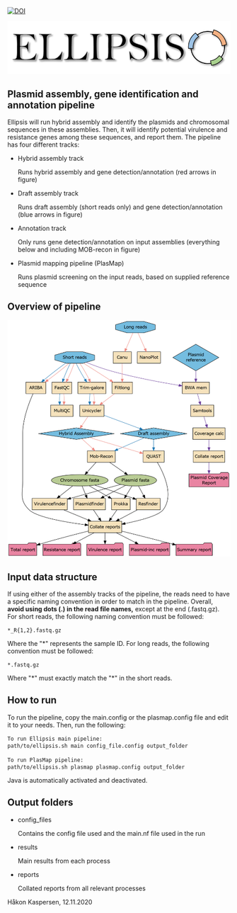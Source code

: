 [![DOI](https://zenodo.org/badge/279863701.svg)](https://zenodo.org/badge/latestdoi/279863701)

<p align="center"><img src="logo.png" alt="Ellipsis" width="600"></p>

## Plasmid assembly, gene identification and annotation pipeline

Ellipsis will run hybrid assembly and identify the plasmids and chromosomal sequences in these assemblies.
Then, it will identify potential virulence and resistance genes among these sequences, and report them. 
The pipeline has four different tracks:

- Hybrid assembly track

   Runs hybrid assembly and gene detection/annotation (red arrows in figure)

- Draft assembly track

   Runs draft assembly (short reads only) and gene detection/annotation (blue arrows in figure)

- Annotation track

   Only runs gene detection/annotation on input assemblies (everything below and including MOB-recon in figure)

- Plasmid mapping pipeline (PlasMap)

   Runs plasmid screening on the input reads, based on supplied reference sequence

## Overview of pipeline
![Ellipsis pipeline](pipeline.png)

## Input data structure
If using either of the assembly tracks of the pipeline, the reads need to have a specific naming convention in order to match in the pipeline.
Overall, **avoid using dots (.) in the read file names,** except at the end (.fastq.gz).
For short reads, the following naming convention must be followed:
```
*_R{1,2}.fastq.gz
```
Where the "*" represents the sample ID. For long reads, the following convention must be followed:
```
*.fastq.gz
```
Where "\*" must exactly match the "\*" in the short reads. 

## How to run
To run the pipeline, copy the main.config or the plasmap.config file and edit it to your needs.
Then, run the following:

```
To run Ellipsis main pipeline:
path/to/ellipsis.sh main config_file.config output_folder

To run PlasMap pipeline:
path/to/ellipsis.sh plasmap plasmap.config output_folder
```
Java is automatically activated and deactivated.

## Output folders

- config_files

   Contains the config file used and the main.nf file used in the run

- results

   Main results from each process

- reports

   Collated reports from all relevant processes

Håkon Kaspersen,
12.11.2020

